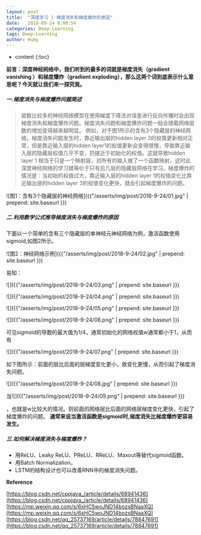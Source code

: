 ```yaml
---
layout: post
title:  "深度学习 | 梯度消失和梯度爆炸的原因"
date:   2018-09-24 8:00:54
categories: Deep-Learning
tags: Deep-Learning
author: Humy
---
```

* content
{:toc}

**前言：深度神经网络中，我们听到的最多的词就是梯度消失（gradient vanishing ）和梯度爆炸（gradient exploding），那么这两个词到底表示什么意思呢？今天就让我们来一探究竟。**




##### 一.梯度消失与梯度爆炸问题简述

>层数比较多的神经网络模型在使用梯度下降法对误差进行反向传播时会出现梯度消失和梯度爆炸问题。梯度消失问题和梯度爆炸问题一般会随着网络层数的增加变得越来越明显。
例如，对于图1所示的含有3个隐藏层的神经网络，梯度消失问题发生时，靠近输出层的hidden layer 3的权值更新相对正常，但是靠近输入层的hidden layer1的权值更新会变得很慢，导致靠近输入层的隐藏层权值几乎不变，扔接近于初始化的权值。这就导致hidden layer 1 相当于只是一个映射层，对所有的输入做了一个函数映射，这时此深度神经网络的学习就等价于只有后几层的隐藏层网络在学习。梯度爆炸的情况是：当初始的权值过大，靠近输入层的hidden layer 1的权值变化比靠近输出层的hidden layer 3的权值变化更快，就会引起梯度爆炸的问题。

![图1：含有3个隐藏层的神经网络]({{"/asserts/img/post/2018-9-24/01.jpg" | prepend: site.baseurl }})

##### 二.利用数学公式推导梯度消失与梯度爆炸的原因

下面以一个简单的含有三个隐藏层的单神经元神经网络为例，激活函数使用sigmoid,如图2所示。

![图2：神经网络示例]({{"/asserts/img/post/2018-9-24/02.jpg" | prepend: site.baseurl }})

易知：

![]({{"/asserts/img/post/2018-9-24/03.png" | prepend: site.baseurl }})

![]({{"/asserts/img/post/2018-9-24/04.png" | prepend: site.baseurl }})

![]({{"/asserts/img/post/2018-9-24/05.png" | prepend: site.baseurl }})

![]({{"/asserts/img/post/2018-9-24/06.png" | prepend: site.baseurl }})

可见sigmoid的导数的最大值为1/4，通常初始化的网络权值w通常都小于1，从而有

![]({{"/asserts/img/post/2018-9-24/07.png" | prepend: site.baseurl }})

如下图所示：前面的层比后面的层梯度变化更小，故变化更慢，从而引起了梯度消失问题。

![]({{"/asserts/img/post/2018-9-24/08.jpg" | prepend: site.baseurl }})

当![]({{"/asserts/img/post/2018-9-24/09.png" | prepend: site.baseurl }})

，也就是w比较大的情况。则前面的网络层比后面的网络层梯度变化更快，引起了梯度爆炸的问题。
**通常来说当激活函数是sigmoid时,梯度消失比梯度爆炸更容易发生。**

##### 三.如何解决梯度消失与梯度爆炸？

* 用ReLU、Leaky ReLU、PReLU、RReLU、Maxout等替代sigmoid函数。
* 用Batch Normalization。
* LSTM的结构设计也可以改善RNN中的梯度消失问题。

**Reference**

[https://blog.csdn.net/cppjava_/article/details/68941436](https://blog.csdn.net/cppjava_/article/details/68941436)
[https://mp.weixin.qq.com/s/6xHC5woJND14bozsBNaaXQ](https://mp.weixin.qq.com/s/6xHC5woJND14bozsBNaaXQ)
[https://blog.csdn.net/qq_25737169/article/details/78847691](https://blog.csdn.net/qq_25737169/article/details/78847691)